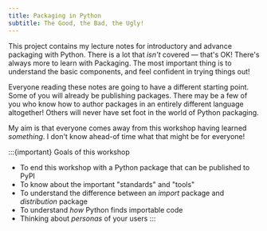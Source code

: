 ```yaml
---
title: Packaging in Python
subtitle: The Good, the Bad, the Ugly!
---
```


This project contains my lecture notes for introductory and advance packaging with Python. There is a lot that _isn't_ covered — that's OK! There's always more to learn with Packaging. The most important thing is to understand the basic components, and feel confident in trying things out!

Everyone reading these notes are going to have a different starting point. Some of you will already be publishing packages. There may be a few of you who know how to author packages in an entirely different language altogether! Others will never have set foot in the world of Python packaging.

My aim is that everyone comes away from this workshop having learned _something_. I don't know ahead-of time what that might be for everyone!

:::{important} Goals of this workshop

- To end this workshop with a Python package that can be published to PyPI
- To know about the important "standards" and "tools"
- To understand the difference between an _import_ package and _distribution_ package
- To understand _how_ Python finds importable code
- Thinking about _personas_ of your users
  :::
